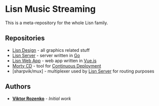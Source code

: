 # Lisn Music Streaming

This is a meta-repository for the whole Lisn family.



## Repositories

- [Lisn Design] - all graphics related stuff
- [Lisn Server] - server written in [Go]
- [Lisn Web App] - web app written in [Vue.js]
- [Morty CD] - tool for [Continuous Deployment]
- [sharpvik/mux] - multiplexer used by [Lisn Server] for routing purposes

[Lisn Design]: https://github.com/sharpvik/lisn-design
[Lisn Server]: https://github.com/sharpvik/lisn-server
[Lisn Web App]: https://github.com/sharpvik/lisn-web-app
[Morty CD]: https://github.com/sharpvik/morty-cd

[Go]: https://golang.org
[Vue.js]: https://vuejs.org
[Continuous Deployment]: https://en.wikipedia.org/wiki/Continuous_deployment



## Authors

- **[Viktor Rozenko]** - *Initial work*

[Viktor Rozenko]: https://github.com/sharpvik
